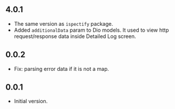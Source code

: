 ## 4.0.1
- The same version as `ispectify` package.
- Added `additionalData` param to Dio models. It used to view http request/response data inside Detailed Log screen.

## 0.0.2
- Fix: parsing error data if it is not a map.

## 0.0.1
- Initial version.